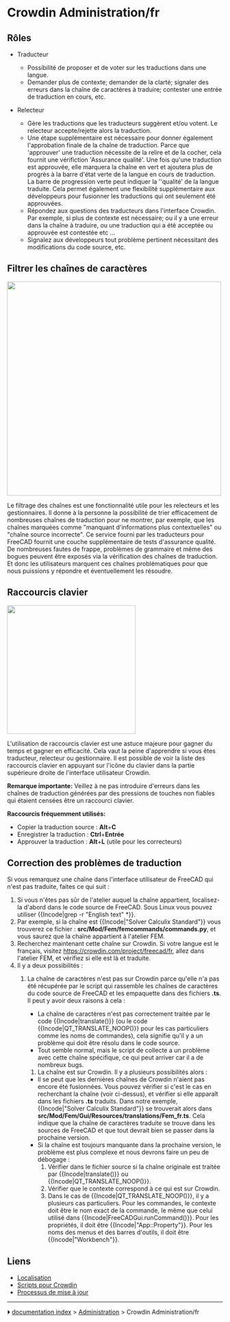 # Crowdin Administration/fr
## Rôles

-   Traducteur
    -   Possibilité de proposer et de voter sur les traductions dans une langue.
    -   Demander plus de contexte; demander de la clarté; signaler des erreurs dans la chaîne de caractères à traduire; contester une entrée de traduction en cours, etc.

-   Relecteur
    -   Gère les traductions que les traducteurs suggèrent et/ou votent. Le relecteur accepte/rejette alors la traduction.
    -   Une étape supplémentaire est nécessaire pour donner également l\'approbation finale de la chaîne de traduction. Parce que \'approuver\' une traduction nécessite de la relire et de la cocher, cela fournit une vérifiction \'Assurance qualité\'. Une fois qu\'une traduction est approuvée, elle marquera la chaîne en vert et ajoutera plus de progrès à la barre d\'état verte de la langue en cours de traduction. La barre de progression verte peut indiquer la \'\'qualité\' de la langue traduite. Cela permet également une flexibilité supplémentaire aux développeurs pour fusionner les traductions qui ont seulement été approuvées.
    -   Répondez aux questions des traducteurs dans l\'interface Crowdin. Par exemple, si plus de contexte est nécessaire; ou il y a une erreur dans la chaîne à traduire, ou une traduction qui a été acceptée ou approuvée est contestée etc \...
    -   Signalez aux développeurs tout problème pertinent nécessitant des modifications du code source, etc.

## Filtrer les chaînes de caractères 

<img alt="" src=images/Crowdin_Filter_Strings.png  style="width:500px;">

Le filtrage des chaînes est une fonctionnalité utile pour les relecteurs et les gestionnaires. Il donne à la personne la possibilité de trier efficacement de nombreuses chaînes de traduction pour ne montrer, par exemple, que les chaînes marquées comme \"manquant d\'informations plus contextuelles\" ou \"chaîne source incorrecte\". Ce service fourni par les traducteurs pour FreeCAD fournit une couche supplémentaire de tests d\'assurance qualité. De nombreuses fautes de frappe, problèmes de grammaire et même des bogues peuvent être exposés via la vérification des chaînes de traduction. Et donc les utilisateurs marquent ces chaînes problématiques pour que nous puissions y répondre et éventuellement les résoudre.

## Raccourcis clavier 

<img alt="" src=images/Crowdin_keyboard_shortcuts.png  style="width:300px;">

L\'utilisation de raccourcis clavier est une astuce majeure pour gagner du temps et gagner en efficacité. Cela vaut la peine d\'apprendre si vous êtes traducteur, relecteur ou gestionnaire. Il est possible de voir la liste des raccourcis clavier en appuyant sur l'icône du clavier dans la partie supérieure droite de l'interface utilisateur Crowdin.

**Remarque importante:** Veillez à ne pas introduire d\'erreurs dans les chaînes de traduction générées par des pressions de touches non fiables qui étaient censées être un raccourci clavier.

**Raccourcis fréquemment utilisés:**

-   Copier la traduction source : **Alt**+**C**
-   Enregistrer la traduction : **Ctrl**+**Entrée**
-   Approuver la traduction : **Alt**+**L** (utile pour les correcteurs)

## Correction des problèmes de traduction 

Si vous remarquez une chaîne dans l\'interface utilisateur de FreeCAD qui n\'est pas traduite, faites ce qui suit :

1.  Si vous n\'êtes pas sûr de l\'atelier auquel la chaîne appartient, localisez-la d\'abord dans le code source de FreeCAD. Sous Linux vous pouvez utiliser {{Incode|grep -r "English text" *}}.
2.  Par exemple, si la chaîne est {{Incode|"Solver Calculix Standard"}} vous trouverez ce fichier : **src/Mod/Fem/femcommands/commands.py**, et vous saurez que la chaîne appartient à l\'atelier FEM.
3.  Recherchez maintenant cette chaîne sur Crowdin. Si votre langue est le français, visitez <https://crowdin.com/project/freecad/fr>, allez dans l\'atelier FEM, et vérifiez si elle est là et traduite.
4.  Il y a deux possibilités :
    1.  La chaîne de caractères n\'est pas sur Crowdin parce qu\'elle n\'a pas été récupérée par le script qui rassemble les chaînes de caractères du code source de FreeCAD et les empaquette dans des fichiers **.ts**. Il peut y avoir deux raisons à cela :
        -   La chaîne de caractères n\'est pas correctement traitée par le code {{Incode|translate()}} (ou le code {{Incode|QT_TRANSLATE_NOOP()}} pour les cas particuliers comme les noms de commandes), cela signifie qu\'il y a un problème qui doit être résolu dans le code source.
        -   Tout semble normal, mais le script de collecte a un problème avec cette chaîne spécifique, ce qui peut arriver car il a de nombreux bugs.

        1.  La chaîne est sur Crowdin. Il y a plusieurs possibilités alors :

        -   Il se peut que les dernières chaînes de Crowdin n\'aient pas encore été fusionnées. Vous pouvez vérifier si c\'est le cas en recherchant la chaîne (voir ci-dessus), et vérifier si elle apparaît dans les fichiers **.ts** traduits. Dans notre exemple, {{Incode|"Solver Calculix Standard"}} se trouverait alors dans **src/Mod/Fem/Gui/Resources/translations/Fem_fr.ts**. Cela indique que la chaîne de caractères traduite se trouve dans les sources de FreeCAD et que tout devrait bien se passer dans la prochaine version.
        -   Si la chaîne est toujours manquante dans la prochaine version, le problème est plus complexe et nous devrons faire un peu de débogage :
            1.  Vérifier dans le fichier source si la chaîne originale est traitée par {{Incode|translate()}} ou {{Incode|QT_TRANSLATE_NOOP()}}.
            2.  Vérifier que le contexte correspond à ce qui est sur Crowdin.
            3.  Dans le cas de {{Incode|QT_TRANSLATE_NOOP()}}, il y a plusieurs cas particuliers. Pour les commandes, le contexte doit être le nom exact de la commande, le même que celui utilisé dans {{Incode|FreeCADGui.runCommand()}}. Pour les propriétés, il doit être {{Incode|"App::Property"}}. Pour les noms des menus et des barres d\'outils, il doit être {{Incode|"Workbench"}}.

## Liens

-   [Localisation](Localisation/fr.md)
-   [Scripts pour Crowdin](Crowdin_Scripts/fr.md)
-   [Processus de mise à jour](Release_process.md)



---
⏵ [documentation index](../README.md) > [Administration](Category_Administration.md) > Crowdin Administration/fr
